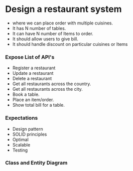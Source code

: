 # Design a restaurant system

- where we can place order with multiple cuisines.
- It has N number of tables.
- It can have N number of Items to order.
- It should allow users to give bill.
- It should handle discount on particular cuisines or Items

### Expose List of API's

- Register a restaurant
- Update a restaurant
- Delete a restaurant
- Get all restaurants across the country.
- Get all restaurants across the city.
- Book a table.
- Place an item/order.
- Show total bill for a table.

### Expectations

- Design pattern
- SOLID principles
- Optimal
- Scalable
- Testing

### Class and Entity Diagram